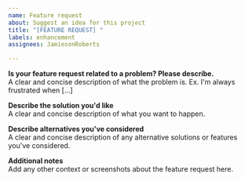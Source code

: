 ```yaml
---
name: Feature request
about: Suggest an idea for this project
title: "[FEATURE REQUEST] "
labels: enhancement
assignees: JamiesonRoberts

---
```


**Is your feature request related to a problem? Please describe.**  
A clear and concise description of what the problem is. Ex. I'm always frustrated when [...]

**Describe the solution you'd like**  
A clear and concise description of what you want to happen.

**Describe alternatives you've considered**  
A clear and concise description of any alternative solutions or features you've considered.

**Additional notes**  
Add any other context or screenshots about the feature request here.
